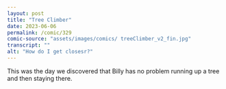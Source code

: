 ```yaml
---
layout: post
title: "Tree Climber"
date: 2023-06-06
permalink: /comic/329
comic-source: "assets/images/comics/ treeClimber_v2_fin.jpg"
transcript: ""
alt: "How do I get closesr?"
---
```

This was the day we discovered that Billy has no problem running up a tree and then staying there.
